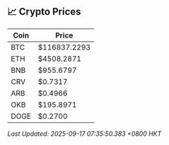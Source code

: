 ## 📈 Crypto Prices

| Coin | Price |
| ---- | ----- |
| BTC | $116837.2293 |
| ETH | $4508.2871 |
| BNB | $955.6797 |
| CRV | $0.7317 |
| ARB | $0.4966 |
| OKB | $195.8971 |
| DOGE | $0.2700 |

_Last Updated: 2025-09-17 07:35:50.383 +0800 HKT_